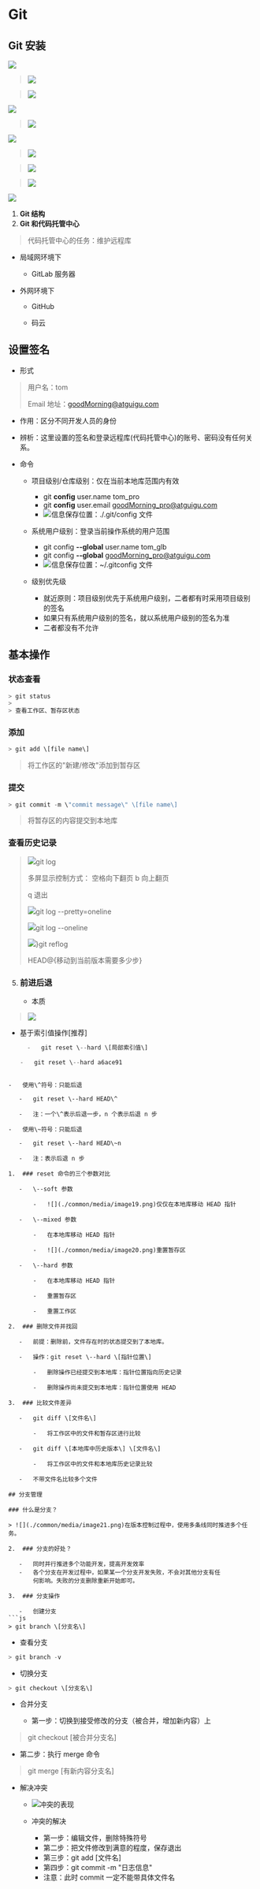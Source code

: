 # Git
## Git 安装
![](./common/media/image2.jpeg)

> ![](./common/media/image3.jpeg)

> ![](./common/media/image4.jpeg)

![](./common/media/image5.jpeg)

> ![](./common/media/image6.jpeg)

![](./common/media/image7.jpeg)

> ![](./common/media/image8.png)

> ![](./common/media/image9.jpeg)

> ![](./common/media/image10.jpeg)

![](./common/media/image11.png)

1.  **Git 结构**
2.  **Git 和代码托管中心**
> 代码托管中心的任务：维护远程库

-   局域网环境下
    -   GitLab 服务器
-   外网环境下

    -   GitHub

    -   码云

## 设置签名

-   形式

> 用户名：tom
>
> Email 地址：<goodMorning@atguigu.com>

-   作用：区分不同开发人员的身份

-   辨析：这里设置的签名和登录远程库(代码托管中心)的账号、密码没有任何关
    系。

-   命令

    -   项目级别/仓库级别：仅在当前本地库范围内有效
        -   git **config** user.name tom_pro
        -   git **config** user.email <goodMorning_pro@atguigu.com>
        -   ![](./common/media/image12.jpeg)信息保存位置：./.git/config
            文件
    -   系统用户级别：登录当前操作系统的用户范围
        -   git config **\--global** user.name tom_glb
        -   git config **\--global** <goodMorning_pro@atguigu.com>
        -   ![](./common/media/image13.jpeg)信息保存位置：\~/.gitconfig 文件

    -   级别优先级
        -   就近原则：项目级别优先于系统用户级别，二者都有时采用项目级别
            的签名
        -   如果只有系统用户级别的签名，就以系统用户级别的签名为准
        -   二者都没有不允许

## 基本操作

### 状态查看
```js
> git status
>
> 查看工作区、暂存区状态
```

### 添加
```js
> git add \[file name\]
```
> 将工作区的"新建/修改"添加到暂存区

### 提交
```js
> git commit -m \"commit message\" \[file name\]
```
> 将暂存区的内容提交到本地库

### 查看历史记录

> ![](./common/media/image14.jpeg)git log
>
> 多屏显示控制方式： 空格向下翻页 b 向上翻页
>
> q 退出
>
> ![](./common/media/image15.jpeg)git log \--pretty=oneline
>
> ![](./common/media/image16.jpeg)git log \--oneline
>
> ![](./common/media/image17.jpeg)}git reflog
>
> HEAD@{移动到当前版本需要多少步}

5.  ### 前进后退

    -   本质

> ![](./common/media/image18.png)

- 基于索引值操作\[推荐\]

  ```js
    -   git reset \--hard \[局部索引值\]
    
  -   git reset \--hard a6ace91
  ```
 ```

-   使用\^符号：只能后退

    -   git reset \--hard HEAD\^

    -   注：一个\^表示后退一步，n 个表示后退 n 步

-   使用\~符号：只能后退

    -   git reset \--hard HEAD\~n

    -   注：表示后退 n 步

1.  ### reset 命令的三个参数对比

    -   \--soft 参数

        -   ![](./common/media/image19.png)仅仅在本地库移动 HEAD 指针

    -   \--mixed 参数

        -   在本地库移动 HEAD 指针

        -   ![](./common/media/image20.png)重置暂存区

    -   \--hard 参数

        -   在本地库移动 HEAD 指针

        -   重置暂存区

        -   重置工作区

2.  ### 删除文件并找回

    -   前提：删除前，文件存在时的状态提交到了本地库。

    -   操作：git reset \--hard \[指针位置\]

        -   删除操作已经提交到本地库：指针位置指向历史记录

        -   删除操作尚未提交到本地库：指针位置使用 HEAD

3.  ### 比较文件差异

    -   git diff \[文件名\]

        -   将工作区中的文件和暂存区进行比较

    -   git diff \[本地库中历史版本\] \[文件名\]

        -   将工作区中的文件和本地库历史记录比较

    -   不带文件名比较多个文件

## 分支管理

### 什么是分支？

> ![](./common/media/image21.png)在版本控制过程中，使用多条线同时推进多个任务。

2.  ### 分支的好处？

    -   同时并行推进多个功能开发，提高开发效率
    -   各个分支在开发过程中，如果某一个分支开发失败，不会对其他分支有任
        何影响。失败的分支删除重新开始即可。

3.  ### 分支操作

    -   创建分支
​```js
> git branch \[分支名\]
 ```

-   查看分支
```js
> git branch -v
```

-   切换分支
```js
> git checkout \[分支名\]
```

-   合并分支

    -   第一步：切换到接受修改的分支（被合并，增加新内容）上

> git checkout \[被合并分支名\]

-   第二步：执行 merge 命令

> git merge \[有新内容分支名\]

-   解决冲突

    -   ![](./common/media/image22.png)冲突的表现

    -   冲突的解决

        -   第一步：编辑文件，删除特殊符号
        -   第二步：把文件修改到满意的程度，保存退出
        -   第三步：git add \[文件名\]
        -   第四步：git commit -m \"日志信息\"
        -   注意：此时 commit 一定不能带具体文件名
